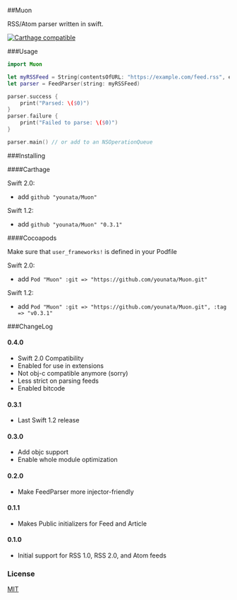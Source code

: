 ##Muon

RSS/Atom parser written in swift.

[![Carthage compatible](https://img.shields.io/badge/Carthage-compatible-4BC51D.svg?style=flat)](https://github.com/Carthage/Carthage)

###Usage

```swift
import Muon

let myRSSFeed = String(contentsOfURL: "https://example.com/feed.rss", encoding: NSUTF8StringEncoding)
let parser = FeedParser(string: myRSSFeed)

parser.success {
    print("Parsed: \($0)")
}
parser.failure {
    print("Failed to parse: \($0)")
}

parser.main() // or add to an NSOperationQueue
```

###Installing

####Carthage

Swift 2.0:

* add `github "younata/Muon"`

Swift 1.2:

* add `github "younata/Muon" "0.3.1"`

####Cocoapods

Make sure that `user_frameworks!` is defined in your Podfile

Swift 2.0:

* add `Pod "Muon" :git => "https://github.com/younata/Muon.git"`

Swift 1.2:

* add `Pod "Muon" :git => "https://github.com/younata/Muon.git", :tag => "v0.3.1"`

###ChangeLog

#### 0.4.0

- Swift 2.0 Compatibility
- Enabled for use in extensions
- Not obj-c compatible anymore (sorry)
- Less strict on parsing feeds
- Enabled bitcode

#### 0.3.1

- Last Swift 1.2 release

#### 0.3.0

- Add objc support
- Enable whole module optimization

#### 0.2.0

- Make FeedParser more injector-friendly

#### 0.1.1

- Makes Public initializers for Feed and Article

#### 0.1.0

- Initial support for RSS 1.0, RSS 2.0, and Atom feeds

### License

[MIT](LICENSE)

